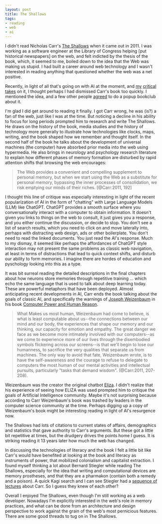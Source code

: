 ```yaml
---
layout: post
title: The Shallows
tags:
- reading
- web
- ai
---
```


I didn't read Nicholas Carr's [The Shallows] when it came out in 2011. I was working as a software engineer at the Library of Congress helping [put historical newspapers] on the web, and felt indicted by the thesis of the book, which, it seemed to me, boiled down to the idea that the Web was making us stupid. I had built a career around web technology and I wasn't interested in reading anything that questioned whether the web was a net positive.

Recently, in light of all that's going on with AI at the moment, and [my] [critical] [takes] on it, I thought perhaps I had dismissed Carr's book too quickly. I mentioned the idea, and a few other people [agreed] to do a popup bookclub about it.

I'm glad I did get around to reading it finally. I got Carr wrong, he was (is?) a fan of the web, just like I was at the time. But noticing a decline in his ability to focus for long periods prompted him to research and write The Shallows. He draws on the history of the book, media studies and the history of technology more generally to illustrate how technologies like clocks, maps, writing, and the book shaped how we remember and thought itself. In the second half of the book he talks about the development of universal machines (the computer) have absorbed prior media into the web using hypermedia. He also brings in neurology and psychology research literature to explain how different phases of memory formation are disturbed by rapid attention shifts that browsing the web encourages:

> The Web provides a convenient and compelling supplement to personal memory, but when we start using the Web as a substitute for personal memory, bypassing the inner processes of consolidation, we risk emptying our minds of their riches. [@Carr:2011, 192]

I thought this line of critique was especially interesting in light of the recent popularization of AI in the form of "chatting" with Large Language Models (LLM) like ChatGPT. ChatGPT provides a smooth surface where you conversationally interact with a computer to obtain information. It doesn't given you links to things on the web to consult, it just gives you a response, and you either continue the discussion, or decide to stop. You don't see a list of search results, which you need to click on and move laterally into, perhaps with distracting web design, ads or other boilerplate. You don't need to read the linked documents. You just read the AI's response. Much to my dismay, it seemed like perhaps the affordances of ChatGPT style interaction may not present the same problems as classic web navigation, at least in terms of distractions that lead to quick context shifts, and disturb our ability to form memories. I imagine there are hordes of education and pyschology looking into this as a type.

It was bit surreal reading the detailed descriptions in the final chapters about how neurons store memories through repetitive training ... which echo the same language that is used to talk about deep learning today. These are powerful metaphors that have been deployed. Almost anticipating recent developments in AI, Carr ends the book talking about the goals of classic AI, and specifically the warnings of [Joseph Weizenbaum] in his book [Computer Power and Human Reason].

> What Makes us most human, Weizenbaum had come to believe, is what is least computable about us--the connections between our mind and our body, the experiences that shape our memory and our thinking, our capacity for emotion and empathy. The great danger we face as we become more intimately involved with our computers--as we come to experience more of our lives through the disembodied symbols flickering across our screens--is that we'll begin to lose our humanness, to sacrifice the very qualities that separate us from machines. The only way to avoid that fate, Weizenbaum wrote, is to have the self-awareness and the courage to refuse to delegate to computers the most human of our mental activities and intellectual pursuits, particularly "tasks that demand wisdom". (@Carr:2011, 207-208).

Weizenbaum was the creator the original chatbot [Eliza]. I didn't realize that his experience of seeing how ELIZA was used prompted him to critique the goals of Artificial Intelligence community. Maybe it's not surprising because according to Carr Weizenbaum's book was trashed by leaders in the computer science community at the time. Perhaps digging up a copy of Weizenbaum's book might be interesting reading in light of AI's resurgence now.

The Shallows had lots of citations to current states of affairs, demographics and statistics that gave authority to Carr's arguments. But these got a little bit repetitive at times, but the drudgery drives the points home I guess. It is striking reading it 13 years later how much the web has changed.

In discussing the technologies of literacy and the book I felt a little bit like Carr's would have benefited at looking at the book and literacy as instruments of power, that mobilized colonialism and capitalist extraction. I found myself thinking a lot about Bernard Stiegler while reading The Shallows, especially for the idea that writing and computational devices are memory prostheses, and that they are a pharmakon (contain both a remedy and a poison). A quick Kagi search and I can see Stiegler had a [sequence of lectures] about Carr. So I guess they knew of each other?

Overall I enjoyed The Shallows, even though I'm still working as a web developer. Nowadays I'm explicitly interested in the web's role in memory practices, and what can be done from an architecture and design perspective to work against the grain of the web's most pernicious features. There are some good threads to tug on in The Shallows.

[my]: https://inkdroid.org/2024/03/12/ai/
[critical]: https://inkdroid.org/2024/02/21/magic/
[takes]: https://inkdroid.org/2023/06/04/copilot/
[agreed]: https://social.coop/@edsu/111980705994284281
[Joseph Weizenbaum]: https://en.wikipedia.org/wiki/Joseph_Weizenbaum
[Computer Power and Human Reason]: https://en.wikipedia.org/wiki/Computer_Power_and_Human_Reason
[Eliza]: https://en.wikipedia.org/wiki/ELIZA 
[sequence of lectures]: https://terenceblake.wordpress.com/2012/06/24/translations-of-bernard-stieglers-seminar/
[The Shallows]: https://en.wikipedia.org/wiki/The_Shallows_(book)
